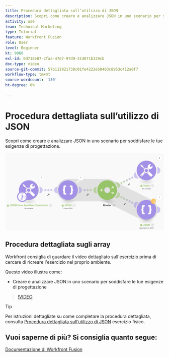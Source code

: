 ```yaml
---
title: Procedura dettagliata sull’utilizzo di JSON
description: Scopri come creare e analizzare JSON in uno scenario per supportare le tue esigenze di progettazione in [!DNL Adobe Workfront Fusion].
activity: use
team: Technical Marketing
type: Tutorial
feature: Workfront Fusion
role: User
level: Beginner
kt: 9060
exl-id: 0d718e87-2faa-47d7-97d9-314071b329cb
doc-type: video
source-git-commit: 57b112921738c01fe4222e50403c8953c412a0f7
workflow-type: tm+mt
source-wordcount: '130'
ht-degree: 0%

---
```


# Procedura dettagliata sull’utilizzo di JSON

Scopri come creare e analizzare JSON in uno scenario per soddisfare le tue esigenze di progettazione.

![Immagine di uno scenario di fusione](assets/final-functional-bits-and-bobs-2.png)

## Procedura dettagliata sugli array

Workfront consiglia di guardare il video dettagliato sull&#39;esercizio prima di cercare di ricreare l&#39;esercizio nel proprio ambiente.

Questo video illustra come:

* Creare e analizzare JSON in uno scenario per soddisfare le tue esigenze di progettazione

>[!VIDEO](https://video.tv.adobe.com/v/335301/?quality=12&learn=on)

>[!TIP]
>
>Per istruzioni dettagliate su come completare la procedura dettagliata, consulta [Procedura dettagliata sull’utilizzo di JSON](https://experienceleague.adobe.com/docs/workfront-learn/tutorials-workfront/fusion/exercises/working-with-json.html?lang=en) esercizio fisico.


## Vuoi saperne di più? Si consiglia quanto segue:

[Documentazione di Workfront Fusion](https://experienceleague.adobe.com/docs/workfront/using/adobe-workfront-fusion/workfront-fusion-2.html?lang=en)
